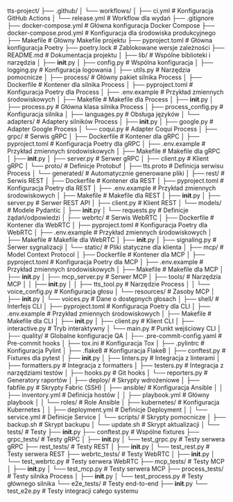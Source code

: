 
tts-project/
├── .github/
│   └── workflows/
│       ├── ci.yml                # Konfiguracja GitHub Actions
│       └── release.yml           # Workflow dla wydań
├── .gitignore
├── docker-compose.yml            # Główna konfiguracja Docker Compose
├── docker-compose.prod.yml       # Konfiguracja dla środowiska produkcyjnego
├── Makefile                      # Główny Makefile projektu
├── pyproject.toml                # Główna konfiguracja Poetry
├── poetry.lock                   # Zablokowane wersje zależności
├── README.md                     # Dokumentacja projektu
│
├── lib/                          # Wspólne biblioteki i narzędzia
│   ├── __init__.py
│   ├── config.py                 # Wspólna konfiguracja
│   ├── logging.py                # Konfiguracja logowania
│   ├── utils.py                  # Narzędzia pomocnicze
│
├── process/                   # Główny pakiet silnika Process
│   ├── Dockerfile                # Kontener dla silnika Process
│   ├── pyproject.toml            # Konfiguracja Poetry dla Process
│   ├── .env.example              # Przykład zmiennych środowiskowych
│   ├── Makefile                  # Makefile dla Process
│   ├── __init__.py
│   ├── process.py             # Główna klasa silnika Process
│   ├── process_config.py          # Konfiguracja silnika
│   ├── languages.py              # Obsługa języków
│   └── adapters/                 # Adaptery silników Process
│       ├── __init__.py
│       ├── google.py             # Adapter Google Process
│       └── coqui.py              # Adapter Coqui Process
│
├── grpc/                         # Serwis gRPC
│   ├── Dockerfile                # Kontener dla gRPC
│   ├── pyproject.toml            # Konfiguracja Poetry dla gRPC
│   ├── .env.example              # Przykład zmiennych środowiskowych
│   ├── Makefile                  # Makefile dla gRPC
│   ├── __init__.py
│   ├── server.py                 # Serwer gRPC
│   ├── client.py                 # Klient gRPC
│   └── proto/                    # Definicje Protobuf
│       ├── tts.proto             # Definicja serwisu Process
│       └── generated/            # Automatycznie generowane pliki
│
├── rest/                         # Serwis REST
│   ├── Dockerfile                # Kontener dla REST
│   ├── pyproject.toml            # Konfiguracja Poetry dla REST
│   ├── .env.example              # Przykład zmiennych środowiskowych
│   ├── Makefile                  # Makefile dla REST
│   ├── __init__.py
│   ├── server.py                 # Serwer REST API
│   ├── client.py                 # Klient REST
│   └── models/                   # Modele Pydantic
│       ├── __init__.py
│       └── requests.py           # Definicje żądań/odpowiedzi
│
├── webrtc/                       # Serwis WebRTC
│   ├── Dockerfile                # Kontener dla WebRTC
│   ├── pyproject.toml            # Konfiguracja Poetry dla WebRTC
│   ├── .env.example              # Przykład zmiennych środowiskowych
│   ├── Makefile                  # Makefile dla WebRTC
│   ├── __init__.py
│   ├── signaling.py              # Serwer sygnalizacji
│   └── static/                   # Pliki statyczne dla klienta
│
├── mcp/                          # Model Context Protocol
│   ├── Dockerfile                # Kontener dla MCP
│   ├── pyproject.toml            # Konfiguracja Poetry dla MCP
│   ├── .env.example              # Przykład zmiennych środowiskowych
│   ├── Makefile                  # Makefile dla MCP
│   ├── __init__.py
│   ├── mcp_server.py             # Serwer MCP
│   ├── tools/                    # Narzędzia MCP
│   │   ├── __init__.py
│   │   ├── tts_tool.py           # Narzędzie Process
│   │   └── voice_config.py       # Konfiguracja głosu
│   └── resources/                # Zasoby MCP
│       ├── __init__.py
│       └── voices.py             # Dane o dostępnych głosach
│
├── shell/                        # Interfejs CLI
│   ├── pyproject.toml            # Konfiguracja Poetry dla CLI
│   ├── .env.example              # Przykład zmiennych środowiskowych
│   ├── Makefile                  # Makefile dla CLI
│   ├── __init__.py
│   ├── client.py                 # Klient CLI
│   ├── interactive.py            # Tryb interaktywny
│   └── main.py                   # Punkt wejściowy CLI
│
├── quality/                      # Globalne konfiguracje QA
│   ├── .pre-commit-config.yaml   # Pre-commit hooks
│   ├── tox.ini                   # Konfiguracja Tox
│   ├── .pylintrc                 # Konfiguracja Pylint
│   ├── .flake8                   # Konfiguracja Flake8
│   ├── conftest.py               # Fixtures dla pytest
│   ├── __init__.py
│   ├── linters.py            # Integracja z linterami
│   ├── formatters.py         # Integracja z formatters
│   ├── testers.py            # Integracja z narzędziami testów
│   ├── hooks.py              # Git hooks
│   └── reporters.py          # Generatory raportów
│
├── deploy/                       # Skrypty wdrożeniowe
│   ├── fabfile.py                # Skrypty Fabric (SSH)
│   ├── ansible/                  # Konfiguracja Ansible
│   │   ├── inventory.yml         # Definicja hostów
│   │   ├── playbook.yml          # Główny playbook
│   │   └── roles/                # Role Ansible
│   ├── kubernetes/               # Konfiguracja Kubernetes
│   │   ├── deployment.yml        # Definicje Deployment
│   │   └── service.yml           # Definicje Service
│   └── scripts/                  # Skrypty pomocnicze
│       ├── backup.sh             # Skrypt backupu
│       └── update.sh             # Skrypt aktualizacji
│
└── tests/                        # Testy
    ├── __init__.py
    ├── conftest.py               # Wspólne fixtures
    ├── grpc_tests/               # Testy gRPC
    │   ├── __init__.py
    │   └── test_grpc.py          # Testy serwera gRPC
    ├── rest_tests/               # Testy REST
    │   ├── __init__.py
    │   └── test_rest.py          # Testy serwera REST
    ├── webrtc_tests/             # Testy WebRTC
    │   ├── __init__.py
    │   └── test_webrtc.py        # Testy serwera WebRTC
    ├── mcp_tests/                # Testy MCP
    │   ├── __init__.py
    │   └── test_mcp.py           # Testy serwera MCP
    ├── process_tests/         # Testy silnika Process
    │   ├── __init__.py
    │   └── test_process.py    # Testy głównego silnika
    └── e2e_tests/                # Testy end-to-end
        ├── __init__.py
        └── test_e2e.py           # Testy integracji całego systemu